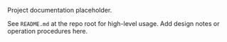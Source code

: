 Project documentation placeholder.

See `README.md` at the repo root for high-level usage. Add design notes or operation procedures here.
